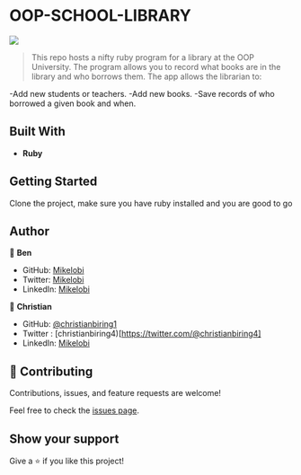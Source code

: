 # OOP-SCHOOL-LIBRARY
![](https://img.shields.io/badge/Microverse-blueviolet)

> This repo hosts a nifty ruby program for a library at the OOP University. 
> The program allows you to record what books are in the library and who borrows them. The app allows the librarian to:

-Add new students or teachers.
-Add new books.
-Save records of who borrowed a given book and when.


## Built With

- **Ruby**
  
## Getting Started

Clone the project, make sure you have ruby installed and you are good to go

## Author

👤 **Ben**

- GitHub: [Mikelobi](https://github.com/Mikelobi)
- Twitter: [Mikelobi](https://twitter.com/omulum)
- LinkedIn: [Mikelobi](https://www.linkedin.com/in/ugochukwu-omulu/)

👤 **Christian**

- GitHub: [@christianbiring1](https://github.com/christianbiring1)
- Twitter : [christianbiring4)[https://twitter.com/@christianbiring4]
- LinkedIn: [Mikelobi](https://www.linkedin.com/in/christian-biringanine/)

## 🤝 Contributing

Contributions, issues, and feature requests are welcome!

Feel free to check the [issues page](https://github.com/Mikelobi/oop-school-library/issues).

## Show your support

Give a ⭐️ if you like this project!
